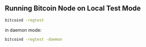 ## Running Bitcoin Node on Local Test Mode

```bash
bitcoind -regtest
```

in daemon mode:

```bash
bitcoind -regtest -daemon
```
